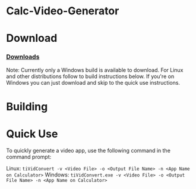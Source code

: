 # Calc-Video-Generator




# Download

### [Downloads](../../releases)
Note: Currently only a Windows build is available to download. For Linux and other distributions follow to build instructions below.
If you're on Windows you can just download and skip to the quick use instructions.

# Building





# Quick Use

To quickly generate a video app, use the following command in the command prompt:

Linux: `tiVidConvert -v <Video File> -o <Output File Name> -n <App Name on Calculator>`
Windows: `tiVidConvert.exe -v <Video File> -o <Output File Name> -n <App Name on Calculator>`







